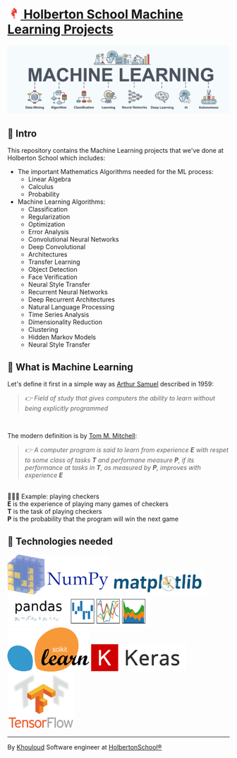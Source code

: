 
# [![](holberton-logo.png) Holberton School Machine Learning Projects](https://www.holbertonschool.com/tn/en/pathway_machine_learning)

![](machine_learning.jpg)

## 🤖 Intro

This repository contains the Machine Learning projects that we've done at Holberton School which includes:
- The important Mathematics Algorithms needed for the ML process:
    - Linear Algebra
    - Calculus
    - Probability
- Machine Learning Algorithms:
    - Classification
    - Regularization
    - Optimization
    - Error Analysis
    - Convolutional Neural Networks
    - Deep Convolutional
    - Architectures
    - Transfer Learning
    - Object Detection
    - Face Verification
    - Neural Style Transfer
    - Recurrent Neural Networks
    - Deep Recurrent Architectures
    - Natural Language Processing
    - Time Series Analysis
    - Dimensionality Reduction
    - Clustering
    - Hidden Markov Models
    - Neural Style Transfer

## 🤖 What is Machine Learning

Let's define it first in a simple way as [Arthur Samuel](https://fr.wikipedia.org/wiki/Arthur_Samuel) described in 1959:
<br>
>  _👉 Field of study that gives computers the ability to learn without being explicitly programmed_

<br>

The modern definition is by [Tom M. Mitchell](https://fr.wikipedia.org/wiki/Tom_M._Mitchell):

>  _👉 A computer program is said to learn from experience <b>E</b> with respet to some class of tasks <b>T</b> and performane measure <b>P</b>, if its performance at tasks in <b>T</b>, as measured by <b>P</b>, improves with experience <b>E</b>_
<br>
🧑🏻‍💻 Example: playing checkers <br>
<b>E</b> is the experience of playing many games of checkers<br>
<b>T</b> is the task of playing checkers<br>
<b>P</b> is the probability that the program will win the next game<br>

## 🤖 Technologies needed

![](numpy.png)
![](matplotlib.png)
![](pandas.png)
![](scikit.png)
![](keras.png)
![](tensorflow.png)


<hr>

By [Khouloud](https://www.linkedin.com/in/khouloud-alkhammassi-3a9078129) Software engineer at [HolbertonSchool®️](https://www.holbertonschool.com)